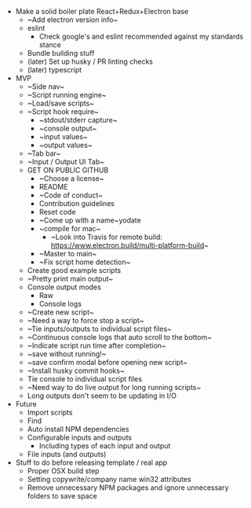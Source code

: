 * Make a solid boiler plate React+Redux+Electron base
  * ~Add electron version info~
  * eslint
    * Check google's and eslint recommended against my standards stance
  * Bundle building stuff
  * (later) Set up husky / PR linting checks
  * (later) typescript
* MVP
  * ~Side nav~
  * ~Script running engine~
  * ~Load/save scripts~
  * ~Script hook require~
    * ~stdout/stderr capture~
    * ~console output~
    * ~input values~
    * ~output values~
  * ~Tab bar~
  * ~Input / Output UI Tab~
  * GET ON PUBLIC GITHUB
    * ~Choose a license~
    * README
    * ~Code of conduct~
    * Contribution guidelines
    * Reset code
    * ~Come up with a name~yodate
    * ~compile for mac~
      * ~Look into Travis for remote build: https://www.electron.build/multi-platform-build~
    * ~Master to main~
    * ~Fix script home detection~
  * Create good example scripts
  * ~Pretty print main output~
  * Console output modes
    * Raw
    * Console logs
  * ~Create new script~
  * ~Need a way to force stop a script~
  * ~Tie inputs/outputs to individual script files~
  * ~Continuous console logs that auto scroll to the bottom~
  * ~Indicate script run time after completion~
  * ~save without running!~
  * ~save confirm modal before opening new script~
  * ~Install husky commit hooks~
  * Tie console to individual script files
  * ~Need way to do live output for long running scripts~
  * Long outputs don't seem to be updating in I/O
* Future
  * Import scripts
  * Find
  * Auto install NPM dependencies
  * Configurable inputs and outputs
    * Including types of each input and output
  * File inputs (and outputs)
* Stuff to do before releasing template / real app
  * Proper OSX build step
  * Setting copywrite/company name win32 attributes
  * Remove unnecessary NPM packages and ignore unnecessary folders to save space
